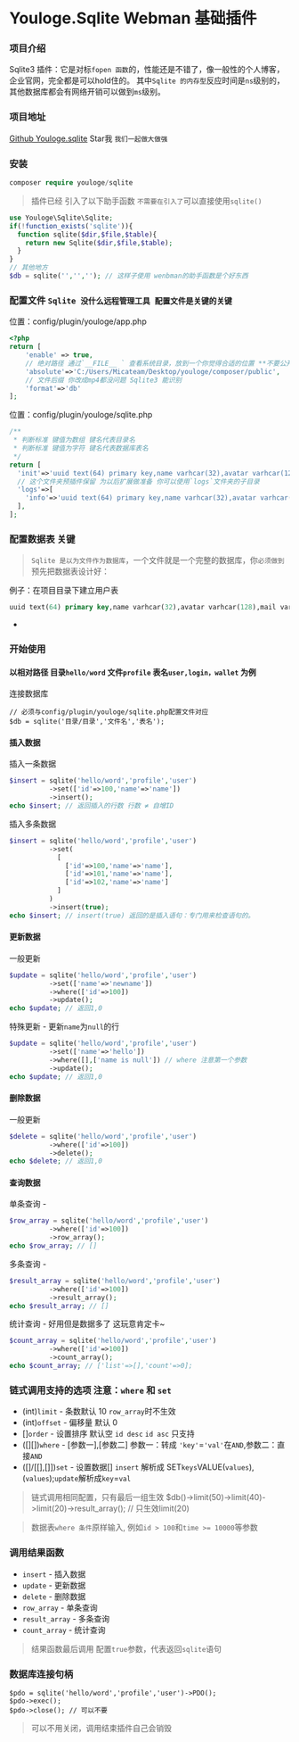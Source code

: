 # Youloge.Sqlite Webman 基础插件

### 项目介绍

Sqlite3 插件：它是对标`fopen 函数`的，性能还是不错了，像一般性的个人博客，企业官网，完全都是可以hold住的。
其中`Sqlite 的内存型`反应时间是`ns`级别的，其他数据库都会有网络开销可以做到`ms`级别。

### 项目地址

[Github Youloge.sqlite](https://github.com/youloge/youloge.sqlite) Star我 `我们一起做大做强`

### 安装

```php
composer require youloge/sqlite
```
> 插件已经 引入了以下助手函数 `不需要在引入了`可以直接使用`sqlite()`
``` php  
use Youloge\Sqlite\Sqlite;     
if(!function_exists('sqlite')){                  
  function sqlite($dir,$file,$table){                     
    return new Sqlite($dir,$file,$table);               
  }    
}
// 其他地方 
$db = sqlite('','',''); // 这样子使用 wenbman的助手函数是个好东西
```

### 配置文件 `Sqlite 没什么远程管理工具 配置文件是关键的关键`

位置：config/plugin/youloge/app.php

```php
<?php
return [
    'enable' => true,
    // 绝对路径 通过`__FILE__ ` 查看系统目录，放到一个你觉得合适的位置 **不要公开**
    'absolute'=>'C:/Users/Micateam/Desktop/youloge/composer/public',
    // 文件后缀 你改成mp4都没问题 Sqlite3 能识别
    'format'=>'db'
];

```
位置：config/plugin/youloge/sqlite.php
```php
/**
 * 判断标准 键值为数组 键名代表目录名
 * 判断标准 键值为字符 键名代表数据库表名
 */
return [
  'init'=>'uuid text(64) primary key,name varhcar(32),avatar varhcar(128),mail varhcar(128),created text(12),updated text(12)',
  // 这个文件夹预插件保留 为以后扩展做准备 你可以使用`logs`文件夹的子目录
  'logs'=>[
    'info'=>'uuid text(64) primary key,name varhcar(32),avatar varhcar(128),mail varhcar(128),created text(12),updated text(12)',
  ],
];
```

### 配置数据表 关键

>  `Sqlite 是以为文件作为数据库`，一个文件就是一个完整的数据库，你`必须做到`预先把数据表设计好：

例子：在项目目录下建立用户表
```sql
uuid text(64) primary key,name varhcar(32),avatar varhcar(128),mail varhcar(128),created text(12),updated text(12)
```
- 

### 开始使用 
#### 以相对路径 目录`hello/word` 文件`profile` 表名`user,login，wallet` 为例

连接数据库

```
// 必须与config/plugin/youloge/sqlite.php配置文件对应
$db = sqlite('目录/目录','文件名','表名');
```
#### 插入数据
插入一条数据
``` php
$insert = sqlite('hello/word','profile','user')
          ->set(['id'=>100,'name'=>'name'])
          ->insert();
echo $insert; // 返回插入的行数 行数 ≠ 自增ID
```
插入多条数据
``` php
$insert = sqlite('hello/word','profile','user')
          ->set(
            [
              ['id'=>100,'name'=>'name'],
              ['id'=>101,'name'=>'name'],
              ['id'=>102,'name'=>'name']
            ]
          )
          ->insert(true);
echo $insert; // insert(true) 返回的是插入语句：专门用来检查语句的。
```
#### 更新数据
一般更新
``` php
$update = sqlite('hello/word','profile','user')
          ->set(['name'=>'newname'])
          ->where(['id'=>100])
          ->update();
echo $update; // 返回1,0
```
特殊更新 - 更新`name`为`null`的行
``` php
$update = sqlite('hello/word','profile','user')
          ->set(['name'=>'hello'])
          ->where([],['name is null']) // where 注意第一个参数
          ->update();
echo $update; // 返回1,0
```
#### 删除数据
一般更新
``` php
$delete = sqlite('hello/word','profile','user')
          ->where(['id'=>100])
          ->delete();
echo $delete; // 返回1,0
```
#### 查询数据
单条查询 - 
``` php
$row_array = sqlite('hello/word','profile','user')
          ->where(['id'=>100])
          ->row_array();
echo $row_array; // []
```
多条查询 - 
``` php
$result_array = sqlite('hello/word','profile','user')
          ->where(['id'=>100])
          ->result_array();
echo $result_array; // []
```
统计查询 - 好用但是数据多了 这玩意肯定卡~
``` php
$count_array = sqlite('hello/word','profile','user')
          ->where(['id'=>100])
          ->count_array();
echo $count_array; // ['list'=>[],'count'=>0];
```

### 链式调用支持的选项  注意：`where` 和 `set`

- (int)`limit` - 条数默认 10  `row_array`时不生效
- (int)`offset` - 偏移量 默认 0
- []`order` - 设置排序 默认空 `id desc` `id asc` 只支持
- ([][])`where` - [参数一],[参数二] 参数一：转成 `'key'`=`'val'`在`AND`,参数二：直接`AND`
- ([]/[[],[]])`set` - 设置数据[] `insert` 解析成 SET`keys`VALUE(`values`),(`values`);`update`解析成`key`=`val`


> 链式调用相同配置，只有最后一组生效 $db()->limit(50)->limit(40)->limit(20)->result_array(); // 只生效limit(20)

> 数据表`where 条件`原样输入, 例如`id > 100`和`time >= 10000`等参数

### 调用结果函数
- `insert` - 插入数据
- `update` - 更新数据
- `delete` - 删除数据
- `row_array` - 单条查询
- `result_array` - 多条查询
- `count_array` - 统计查询

> 结果函数最后调用 配置`true`参数，代表返回`sqlite`语句


### 数据库连接句柄
```
$pdo = sqlite('hello/word','profile','user')->PDO();
$pdo->exec();
$pdo->close(); // 可以不要
```
> 可以不用关闭，调用结束插件自己会销毁
